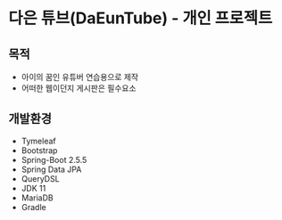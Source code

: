  # 다은 튜브(DaEunTube) - 개인 프로젝트
 ## 목적
* 아이의 꿈인 유튜버 연습용으로 제작
* 어떠한 웹이던지 게시판은 필수요소

## 개발환경
* Tymeleaf
* Bootstrap
* Spring-Boot 2.5.5
* Spring Data JPA
* QueryDSL
* JDK 11
* MariaDB
* Gradle
